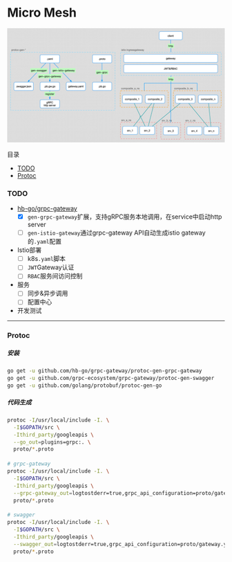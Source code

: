 Micro Mesh
=====

<a href="#">![micro-mesh](/doc/img/micro-mesh.jpg "micro-mesh")</a>

目录
- [TODO](#TODO)
- [Protoc](#Protoc)

### TODO

- [hb-go/grpc-gateway](https://github.com/hb-go/grpc-gateway)
    - [x] `gen-grpc-gateway`扩展，支持gRPC服务本地调用，在service中启动http server
    - [ ] `gen-istio-gateway`通过grpc-gateway API自动生成istio gateway的`.yaml`配置
- Istio部署
    - [ ] k8s`.yaml`脚本
    - [ ] `JWT`Gateway认证
    - [ ] `RBAC`服务间访问控制
- 服务
    - [ ] 同步&异步调用
    - [ ] 配置中心
- 开发测试

---
### Protoc

##### 安装

```bash
go get -u github.com/hb-go/grpc-gateway/protoc-gen-grpc-gateway
go get -u github.com/grpc-ecosystem/grpc-gateway/protoc-gen-swagger
go get -u github.com/golang/protobuf/protoc-gen-go
```

##### 代码生成

```bash
protoc -I/usr/local/include -I. \
  -I$GOPATH/src \
  -Ithird_party/googleapis \
  --go_out=plugins=grpc:. \
  proto/*.proto

# grpc-gateway 
protoc -I/usr/local/include -I. \
  -I$GOPATH/src \
  -Ithird_party/googleapis \
  --grpc-gateway_out=logtostderr=true,grpc_api_configuration=proto/gateway.yaml:. \
  proto/*.proto

# swagger  
protoc -I/usr/local/include -I. \
  -I$GOPATH/src \
  -Ithird_party/googleapis \
  --swagger_out=logtostderr=true,grpc_api_configuration=proto/gateway.yaml:. \
  proto/*.proto
```